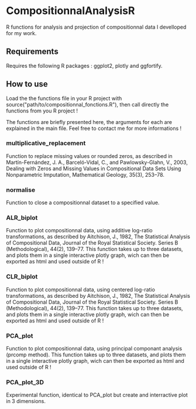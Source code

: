 # CompositionnalAnalysisR
R functions for analysis and projection of compositionnal data I develloped for my work.

## Requirements
Requires the following R packages : ggplot2, plotly and ggfortify. 

## How to use
Load the the functions file in your R project with source("path/to/compositionnal_fonctions.R"), then call directly the functions from you R project !

The functions are briefly presented here, the arguments for each are explained in the main file. Feel free to contact me for more informations !


### multiplicative_replacement
Function to replace missing values or rounded zeros, as described in Martín-Fernández, J. A., Barceló-Vidal, C., and Pawlowsky-Glahn, V., 2003, Dealing with Zeros and Missing Values in Compositional Data Sets Using Nonparametric Imputation, Mathematical Geology, 35(3), 253–78.

### normalise

Function to close a compositionnal dataset to a specified value.

### ALR_biplot

Function to plot compositionnal data, using additive log-ratio transformations, as described by Aitchison, J., 1982, The Statistical Analysis of Compositional Data, Journal of the Royal Statistical Society. Series B (Methodological), 44(2), 139–77. This function takes up to three datasets, and plots them in a single interactive plotly graph, wich can then be exported as html and used outside of R !

### CLR_biplot

Function to plot compositionnal data, using centered log-ratio transformations, as described by Aitchison, J., 1982, The Statistical Analysis of Compositional Data, Journal of the Royal Statistical Society. Series B (Methodological), 44(2), 139–77. This function takes up to three datasets, and plots them in a single interactive plotly graph, wich can then be exported as html and used outside of R !

### PCA_plot

Function to plot compositionnal data, using principal componant analysis (prcomp method). This function takes up to three datasets, and plots them in a single interactive plotly graph, wich can then be exported as html and used outside of R !

### PCA_plot_3D
Experimental function, identical to PCA_plot but create and interractive plot in 3 dimensions.
